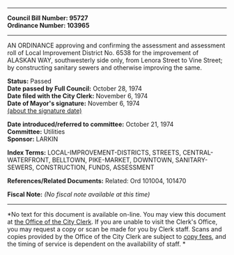 * * * * *  
  
**Council Bill Number: [](#h0)[](#h2)95727**   
**Ordinance Number: 103965**  
  
* * * * *  
  
AN ORDINANCE approving and confirming the assessment and assessment roll of Local Improvement District No. 6538 for the improvement of ALASKAN WAY, southwesterly side only, from Lenora Street to Vine Street; by constructing sanitary sewers and otherwise improving the same.  
  
**Status:** Passed   
**Date passed by Full Council:** October 28, 1974   
**Date filed with the City Clerk:** November 6, 1974   
**Date of Mayor's signature:** November 6, 1974   
[(about the signature date)](/~public/approvaldate.htm)   
  
  
**Date introduced/referred to committee:** October 21, 1974   
**Committee:** Utilities   
**Sponsor:** LARKIN   
  
**Index Terms:** LOCAL-IMPROVEMENT-DISTRICTS, STREETS, CENTRAL-WATERFRONT, BELLTOWN, PIKE-MARKET, DOWNTOWN, SANITARY-SEWERS, CONSTRUCTION, FUNDS, ASSESSMENT  
  
**References/Related Documents:** Related: Ord 101004, 101470  
  
**Fiscal Note:** *(No fiscal note available at this time)*  
  
* * * * *  
  
*No text for this document is available on-line. You may view this document at [the Office of the City Clerk](http://www.seattle.gov/leg/clerk/contactUs.htm). If you are unable to visit the Clerk's Office, you may request a copy or scan be made for you by Clerk staff. Scans and copies provided by the Office of the City Clerk are subject to [copy fees](http://clerk.seattle.gov/~public/clerkfees.htm), and the timing of service is dependent on the availability of staff. *  
  
  
